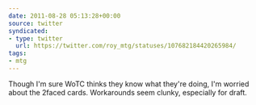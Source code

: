 ```yaml
---
date: 2011-08-28 05:13:28+00:00
source: twitter
syndicated:
- type: twitter
  url: https://twitter.com/roy_mtg/statuses/107682184420265984/
tags:
- mtg
---
```


Though I'm sure WoTC thinks they know what they're doing, I'm worried about the 2faced cards. Workarounds seem clunky, especially for draft.